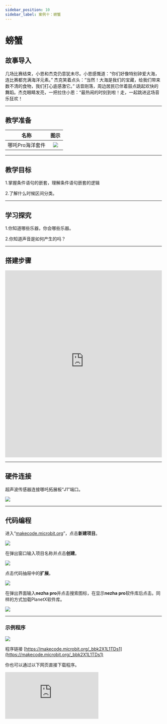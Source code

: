 ```yaml
---
sidebar_position: 10
sidebar_label: 案例十：螃蟹
---
```


# 螃蟹
## 故事导入

几场比赛结束，小恩和杰克仍意犹未尽。小恩感慨道：“你们好像特别钟爱大海，连比赛都充满海洋元素。” 杰克笑着点头：“当然！大海是我们的宝藏，给我们带来数不清的食物，我们打心底感激它。” 话音刚落，周边居民已伴着鼓点跳起欢快的舞蹈。杰克眼睛发亮，一把拉住小恩：“最热闹的时刻到啦！走，一起跳进这场音乐狂欢！

--- 

## 教学准备

|     名称     |            图示            |
| :----------: | :--------------------------: |
|   哪吒Pro海洋套件  |   ![](https://wiki-media-ef.oss-cn-hongkong.aliyuncs.com/docs/microbit/building-blocks/nezha-pro-ocean-kit/nezha-pro-ocean-kit-products-introduction-002.png.png)  |

--- 
## 教学目标 

1.掌握条件语句的嵌套，理解条件语句嵌套的逻辑

2.了解什么时候区间分类。


--- 

## 学习探究

1.你知道哪些乐器，你会哪些乐器。

2.你知道声音是如何产生的吗？

--- 
## 搭建步骤

<embed src="https://wiki-media-ef.oss-cn-hongkong.aliyuncs.com/docs/microbit/building-blocks/nezha-pro-ocean-kit/setup-diagram/case11/nezha-pro-ocean-kit-step-11-1.png.pdf" type="application/pdf" width="100%" height="600px" />

--- 

## 硬件连接

超声波传感器连接哪吒拓展板“J1”端口。

![](https://wiki-media-ef.oss-cn-hongkong.aliyuncs.com/docs/microbit/building-blocks/nezha-pro-ocean-kit/setup-diagram/case11/nezha-pro-ocean-kit-step-11-3.png.png)

--- 
## 代码编程

进入“[makecode.microbit.org](https://makecode.microbit.org)”，点击**新建项目**。

![](https://wiki-media-ef.oss-cn-hongkong.aliyuncs.com/docs/microbit/building-blocks/microbit-space-science-kit/images/microbit-space-science-kit-case01-07.png)

在弹出窗口输入项目名称并点击**创建**。

![](https://wiki-media-ef.oss-cn-hongkong.aliyuncs.com/docs/microbit/building-blocks/microbit-space-science-kit/images/microbit-space-science-kit-case01-11.png)

点击代码抽屉中的**扩展**。

![](https://wiki-media-ef.oss-cn-hongkong.aliyuncs.com/docs/microbit/building-blocks/microbit-space-science-kit/images/microbit-space-science-kit-case01-09.png)

在弹出界面输入**nezha pro**并点击搜索图标，在显示**nezha pro**软件库后点击。同样的方式加载PlanetX软件库。

![](https://wiki-media-ef.oss-cn-hongkong.aliyuncs.com/docs/microbit/building-blocks/microbit-space-science-kit/images/microbit-space-science-kit-case01-10.png)

---
### 示例程序

![](https://wiki-media-ef.oss-cn-hongkong.aliyuncs.com/docs/microbit/building-blocks/nezha-pro-ocean-kit/setup-diagram/case11/nezha-pro-ocean-kit-step-11-2.png.png)

程序链接
[https://makecode.microbit.org/_bbk2X1L1TDs1](https://makecode.microbit.org/_bbk2X1L1TDs1)

你也可以通过以下网页直接下载程序。

<div
    style={{
        position: 'relative',
        paddingBottom: '60%',
        overflow: 'hidden',
    }}
>
    <iframe
        src="https://makecode.microbit.org/_bbk2X1L1TDs1"
        frameborder="0"
        sandbox="allow-popups allow-forms allow-scripts allow-same-origin"
        style={{
            position: 'absolute',
            width: '100%',
            height: '100%',
        }}
    />
</div>

---
### 下载程序

使用 USB 线连接 PC 和 micro:bit V2。

![](https://wiki-media-ef.oss-cn-hongkong.aliyuncs.com/docs/microbit/building-blocks/microbit-space-science-kit/images/microbit-space-science-kit-manual03.gif)

连接成功后，电脑上会识别出一个名为 MICROBIT 的盘符。

![](https://wiki-media-ef.oss-cn-hongkong.aliyuncs.com/docs/microbit/building-blocks/microbit-space-science-kit/images/microbit-space-science-kit-manual06.png)

点击左下角的![](https://wiki-media-ef.oss-cn-hongkong.aliyuncs.com/docs/microbit/building-blocks/microbit-space-science-kit/images/microbit-space-science-kit-manual07.png)，选择**Connect Device**。

![](https://wiki-media-ef.oss-cn-hongkong.aliyuncs.com/docs/microbit/building-blocks/microbit-space-science-kit/images/microbit-space-science-kit-manual11.png)

点击![](https://wiki-media-ef.oss-cn-hongkong.aliyuncs.com/docs/microbit/building-blocks/microbit-space-science-kit/images/microbit-space-science-kit-manual08.png)。

![](https://wiki-media-ef.oss-cn-hongkong.aliyuncs.com/docs/microbit/building-blocks/microbit-space-science-kit/images/microbit-space-science-kit-manual12.png)

点击![](https://wiki-media-ef.oss-cn-hongkong.aliyuncs.com/docs/microbit/building-blocks/microbit-space-science-kit/images/microbit-space-science-kit-manual09.png)。

![](https://wiki-media-ef.oss-cn-hongkong.aliyuncs.com/docs/microbit/building-blocks/microbit-space-science-kit/images/microbit-space-science-kit-manual13.png)

在弹出窗口选择 **BBC micro:bit CMSIS-DAP**，然后选择**连接**，至此，我们的 micro:bit 就已经连接成功。

![](https://wiki-media-ef.oss-cn-hongkong.aliyuncs.com/docs/microbit/building-blocks/microbit-space-science-kit/images/microbit-space-science-kit-manual14.png)

点击**下载程序**

![](https://wiki-media-ef.oss-cn-hongkong.aliyuncs.com/docs/microbit/building-blocks/microbit-space-science-kit/images/microbit-space-science-kit-manual10.png)

---
## 案例演示
当按键A按下时，如果超声波传感器检测距离9~10区间播放铃声Middle C；超声波传感器检测距离11~12区间播放铃声Middle D；超声波传感器检测距离13~14区间播放铃声Middle E；超声波传感器检测距离15~16区间播放铃声Middle F；超声波传感器检测距离17~18区间播放铃声Middle G；超声波传感器检测距离19~20区间播放铃声Middle A；超声波传感器检测距离20~21区间播放铃声Middle B。



**图片**

---
## 扩展知识

### 吉他的起源与发展

吉他是一种深受人们喜爱的弹拨乐器，以下将从其起源与发展、种类、构造、演奏技巧等方面进行详细介绍：

### 起源与发展

起源说法：关于吉他的起源，一种说法是起源于古希腊的吉他拉，后演变成维卫拉琴流行于欧洲；另一种说法是起源于古埃及的琉特琴，由阿拉伯人传入西班牙。

发展历程：14 世纪以前，摩尔人将吉他带到西班牙，早期有八弦、十弦、十二弦等类型。十六世纪西班牙人发明五弦吉他，1790 年增加一根低音弦后正式命名为吉他。

18 世纪后期，琴体加大，音柱改为扇形排列，记谱改进为五线谱，吉他进入鼎盛时期。19 世纪中叶，因钢琴、管弦乐等发展，吉他进入第二次衰退期。十九世纪后期，吉他在演奏技巧、制作工艺方面日渐成熟，进入第二个高峰时期。二十世纪，发明电吉他，吉他开始向多元化发展。

### 种类

古典吉他：也被称为西班牙吉他，指板扁平且略宽，指板上由弦枕到琴柄与琴箱结合处是 12 品格，音箱较厚，有 19 个音品，装有三根尼龙琴弦和三根金属缠弦，音色高雅，常用于独奏，在弗拉明哥音乐以及爵士音乐中也有应用。

民谣吉他：指板较细、指板与音箱连接处是 14 品格，音箱较大，棱角呈方形，面板上有护板，使用钢弦，音色清脆明亮，音量大于古典吉他，金属感较重，琴尾有背带扣，演奏形式自由，常用于伴奏与弹唱。

电吉他：指板很窄，使用磁性钢丝弦，琴体是实心的，无共鸣箱，使用磁性拾音器，根据弦振动到电声转换的原理用扬声器发声，常用于摇滚、流行、布鲁斯等音乐风格，作为独奏乐器较为理想。

匹克吉他：又称为爵士吉他，琴颈比较长，指板有微小的弧度，使用钢丝弦，共鸣箱比古典吉他小且薄，面板和背板呈弧形，面板中间无圆孔，两侧各开一个 f 形孔，右手采用拨片弹拨，常用于主奏、伴奏和低音弹奏民间音乐。

弗拉门哥吉他：琴身较大，琴身的底板和横板使用柏木和依托斯木，卷轴使用像小提琴旋钮般的木制品，各弦定音稍低，在奏强音时弦会打在指板上，发出特殊音色，演奏时需敲打面板。

### 演奏技巧

#### 右手技巧
拨弦：包括手指拨弦和拨片拨弦。手指拨弦音色柔和、细腻，能够演奏出丰富的和声与旋律；拨片拨弦则音色明亮、清脆，适合演奏节奏明快的音乐。
扫弦：用手指或拨片快速地从低音弦向高音弦或从高音弦向低音弦划过，产生丰富的和声效果，常用于节奏型的演奏。

#### 左手技巧
按弦：通过左手手指在指板上按下不同的位置，改变琴弦的振动长度，从而产生不同的音高，要求手指按弦准确、有力，且不影响其他琴弦的发声。
滑音：左手手指在琴弦上从一个位置滑动到另一个位置，产生连贯的音高变化，使音乐更加流畅、富有表现力。
揉弦：左手手指在按弦的基础上，通过轻微地晃动手指，使琴弦的音高产生微小的波动，给音色增添温暖、柔和的效果。
